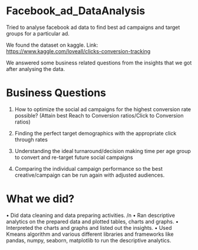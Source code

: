 # Facebook_ad_DataAnalysis
Tried to analyse facebook ad data to find best ad campaigns and target groups for a particular ad.

We found the dataset on kaggle.
Link: https://www.kaggle.com/loveall/clicks-conversion-tracking

We answered some business related questions from the insights that we got after analysing the data.

# Business Questions

1. How to optimize the social ad campaigns for the highest conversion rate possible? (Attain best Reach to Conversion ratios/Click to Conversion ratios)

2. Finding the perfect target demographics with the appropriate click through rates

3. Understanding the ideal turnaround/decision making time per age group to convert and re-target future social campaigns

4. Comparing the individual campaign performance so the best creative/campaign can be run again with adjusted audiences.


# What we did?

•    Did data cleaning and data preparing activities. /n
•    Ran descriptive analytics on the prepared data and plotted tables, charts and graphs.
•    Interpreted the charts and graphs and listed out the insights.
•    Used Kmeans algorithm and various different libraries and frameworks like pandas, numpy, seaborn, matplotlib to run the descriptive analytics.
    
